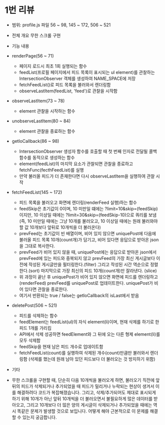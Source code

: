 # 1번 리뷰

* 범위: profile.js 파일 56 ~ 98, 145 ~ 172, 506 ~ 521

* 전체 개요
무한 스크롤 구현

* 기능 내용
- renderPage(56 ~ 71)
  - 페이지 로드시 최초 1회 실행되는 함수
  - feedList(프로필 페이지에서 피드 목록이 표시되는 ul element)를 관찰하는 IntersectionObserver 객체를 생성하여 NAME_SPACE에 저장
  - fetchFeedList()로 피드 목록을 불러와서 렌더링함
  - observeLastItem(feedList, 'feed')로 관찰을 시작함

- observeLastItem(73 ~ 78)
  - element 관찰을 시작하는 함수

- unobserveLastItem(80 ~ 84)
  - element 관찰을 종료하는 함수

- getIoCallback(86 ~ 98)
  - IntersectionObserver 생성자 함수를 호출할 때 첫 번째 인자로 전달될 콜백함수를 동적으로 생성하는 함수
  - element(feedList)의 마지막 요소가 관찰되면 관찰을 종료하고 fetchFunc(fecthFeedList)를 실행
  - 만약 불러올 피드가 더 존재한다면 다시 observeLastItem을 실행하여 관찰 시작

- fetchFeedList(145 ~ 172)
  - 피드 목록을 불러오고 화면에 렌더링(renderFeed 실행)하는 함수
  - feedSkip은 초기값이 0이며, 10 미만일 떄에는 ?limit=10&skip=(feedSkip)이지만, 10 이상일 때에는 ?limit=30&skip=(feedSkip-10)으로 쿼리를 보냄
    (즉, 10 미만일 때에는 그냥 10개를 불러오고, 10 이상일 때에는 원래 불러와야 할 값 10개보다 앞뒤로 10개씩을 더 불러온다)
  - prevFeed는 초기값이 빈 배열이며, 비어 있지 않으면 uniquePost에 다음에 불러올 피드 목록 10개(count개)가 담기고, 비어 있다면 응답으로 받아온 json을 그대로 복사한다.
  - prevFeed가 비어 있지 않을 때, uniquePost에는 응답으로 받아온 json에서 prevFeed에 있는 피드와 중복되지 않고 prevFeed의 가장 최신 게시글보다 이전에 작성된 게시글만을 필터링한다.(filter)
    그리고 작성된 시간 역순으로 정렬한다.(sort) 마지막으로 가장 최신의 피드 10개(count개)만 잘라낸다. (slice)
  - 위 과정이 끝난 후 uniquePost가 비어 있지 않으면 화면에 피드를 렌더링하고(renderFeed) prevFeed를 uniquePost로 업데이트한다. uniquePost가 비어 있다면 관찰을 종료한다.
  - 여기서 반환되는 true / false는 getIoCallback의 isLast에서 받음

- deletePost(506 ~ 521)
  - 피드를 삭제하는 함수
  - feedElement는 feedList(ul)의 자식 element(li)이며, 현재 삭제를 하기로 한 피드 1개를 가리킴
  - API에서 삭제 성공하면 feedElement와 그 뒤에 오는 다른 형제 element(li)를 모두 삭제함
  - feedSkip을 현재 남은 피드 개수로 업데이트함
  - fetchFeedList(count)를 실행하여 삭제된 개수(count)만큼만 불러와서 렌더링함 (삭제를 했는데 원래 남아 있던 피드보다 더 불러오는 것 방지하기 위함)

* 기타
- 무한 스크롤을 구현할 때, 단순히 다음 10개씩을 불러오게 하면, 불러오기 직전에 앞뒤의 피드가 삭제되거나 추가되었을 때 피드가 밀리거나 누락되는 현상이 생겨서
  이를 해결하려다 코드가 복잡해졌습니다. 그리고, 삭제/추가되어도 제대로 표시되게 하기 위해 10개가 아닌 앞뒤 10개씩을 더 불러오면서 불필요하게 많은 데이터를 받아오고,
  그리고 10개보다 더 많은 양의 게시글이 삭제되거나 추가되었을 때에는 역시 똑같은 문제가 발생할 것으로 보입니다. 어떻게 해야 근본적으로 이 문제를 해결할 수 있는지 궁금합니다.
